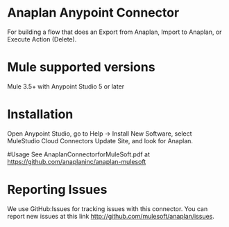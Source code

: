 # Anaplan Anypoint Connector

For building a flow that does an Export from Anaplan, Import to Anaplan, or Execute Action (Delete).

# Mule supported versions
Mule 3.5+ with Anypoint Studio 5 or later

# Installation 
Open Anypoint Studio, go to Help → Install New Software, select MuleStudio Cloud Connectors Update Site, and look for Anaplan.

#Usage
See AnaplanConnectorforMuleSoft.pdf at https://github.com/anaplaninc/anaplan-mulesoft

# Reporting Issues

We use GitHub:Issues for tracking issues with this connector. You can report new issues at this link http://github.com/mulesoft/anaplan/issues.
